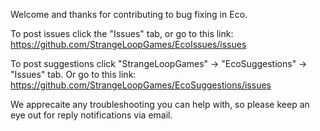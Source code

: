Welcome and thanks for contributing to bug fixing in Eco.

To post issues click the "Issues" tab, or go to this link: https://github.com/StrangeLoopGames/EcoIssues/issues

To post suggestions click "StrangeLoopGames" -> "EcoSuggestions" -> "Issues" tab.
Or go to this link: https://github.com/StrangeLoopGames/EcoSuggestions/issues

We apprecaite any troubleshooting you can help with, so please keep an eye out for reply notifications via email.
